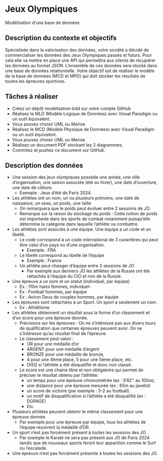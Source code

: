 
# Jeux Olympiques
Modélisation d'une base de données

## Description du contexte et objectifs
Spécialisée dans la valorisation des données, votre société a décidé de commercialiser les données des Jeux Olympiques passés et futurs. 
Pour cela elle va mettre en place une API qui permettra aux clients de récupérer les données au format JSON.
L’ensemble de ces données sera stocké dans une base de données relationnelle.
Votre objectif est de réaliser le modèle de la base de données (MCD et MPD) qui doit stocker les résultats de toutes les épreuves sportives.

## Tâches à réaliser
- Créez un dépôt modélisation-bdd sur votre compte GitHub
- Réalisez le MLD (Modèle Logique de Données) avec Visual Paradigm ou un outil équivalent.
- Vous pouvez choisir UML ou Merise.
- Réalisez le MCD (Modèle Physique de Données) avec Visual Paradigm ou un outil équivalent.
- Vous pouvez choisir UML ou Merise.
- Réalisez un document PDF stockant les 2 diagrammes.
- Commitez et pushez ce document sur GitHub.

## Description des données
- Une session des jeux olympiques possède une année, une ville d’organisation, une saison
associée (été ou hiver), une date d’ouverture, une date de clôture.
	- Exemple : Jeux d’été de Paris 2024.
- Les athlètes ont un nom, un ou plusieurs prénoms, une date de naissance, un sexe, un poids,
une taille
	- On remarquera que le poids peut évoluer entre 2 sessions de JO.
	- Remarque sur la raison du stockage du poids : Cette notion de poids est importante
	dans les sports de combat notamment puisqu’elle détermine la catégorie dans
	laquelle l’athlète va combattre.
- Les athlètes sont associés à une équipe. Une équipe a un code et un libellé.
	- Le code correspond à un code international de 3 caractères qui peut être celui d’un
	pays ou d’une organisation.
		- Exemple : FRA
	- Le libellé correspond au libellé de l’équipe
		- Exemple : France
	- Un athlète peut changer d’équipe entre 2 sessions de JO
		- Par exemple aux derniers JO les athlètes de la Russie ont été rattachés à
		l’équipe du CIO et non de la Russie.
- Une épreuve a un nom et un statut (individuel, par équipe)
	- Ex : 110m haies femmes, individuel-
	- Ex : Football hommes, par équipe
	- Ex : Aviron Deux de couples hommes, par équipe
- Les épreuves sont rattachées à un Sport. Un sport a seulement un nom.
	- Ex : Athlétisme
- Les athlètes obtiennent un résultat sous la forme d’un classement et d’un score pour une
épreuve donnée.
	- Précisions sur les épreuves : On ne s’intéresse pas aux divers tours de qualification
	que certaines épreuves peuvent avoir. On ne s’intéresse qu’au résultat final de
	l’épreuve.
	- Le classement peut valoir :
		- OR pour une médaille d’or
		- ARGENT pour une médaille d’argent
		- BRONZE pour une médaille de bronze,
		- 4 pour une 4ème place, 5 pour une 5ème place, etc.
		- DISQ si l’athlète a été disqualifié et donc non classé.
	- Le score est une chaine libre et non obligatoire qui permet de préciser le résultat
	obtenu par l’athlète:
		- un temps pour une épreuve chronométrée (ex : 9’82’’ au 100m),
		- une distance pour une épreuve mesurée (ex : 65m au javelot)
		- un score de victoire (par exemple : 3-2 au football).
		- un motif de disqualification si l’athlète a été disqualifié (ex : DOPAGE)
		- Etc.
- Plusieurs athlètes peuvent obtenir le même classement pour une épreuve donnée
	- Par exemple pour une épreuve par équipe, tous les athlètes de l’équipe reçoivent la
	médaille d’OR.
- Un sport n’est pas forcément présent à toutes les sessions des JO
	- Par exemple le Karaté ne sera pas présent aux JO de Paris 2024 tandis que de
	nouveaux sports feront leur apparition comme le Surf ou l’escalade.
- Une épreuve n’est pas forcément présente à toutes les sessions des JO.
